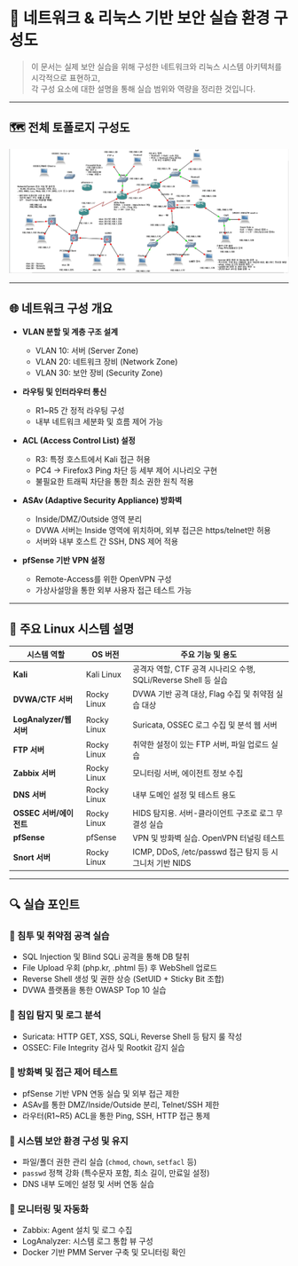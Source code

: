 # 🔐 네트워크 & 리눅스 기반 보안 실습 환경 구성도

> 이 문서는 실제 보안 실습을 위해 구성한 네트워크와 리눅스 시스템 아키텍처를 시각적으로 표현하고,  
> 각 구성 요소에 대한 설명을 통해 실습 범위와 역량을 정리한 것입니다.

---

## 🗺️ 전체 토폴로지 구성도

[![보안 활동 토폴로지](gns3%20topology.PNG)](gns3%20topology.PNG)

---

## 🌐 네트워크 구성 개요

- **VLAN 분할 및 계층 구조 설계**
  - VLAN 10: 서버 (Server Zone)
  - VLAN 20: 네트워크 장비 (Network Zone)
  - VLAN 30: 보안 장비 (Security Zone)

- **라우팅 및 인터라우터 통신**
  - R1~R5 간 정적 라우팅 구성
  - 내부 네트워크 세분화 및 흐름 제어 가능

- **ACL (Access Control List) 설정**
  - R3: 특정 호스트에서 Kali 접근 허용
  - PC4 → Firefox3 Ping 차단 등 세부 제어 시나리오 구현
  - 불필요한 트래픽 차단을 통한 최소 권한 원칙 적용

- **ASAv (Adaptive Security Appliance) 방화벽**
  - Inside/DMZ/Outside 영역 분리
  - DVWA 서버는 Inside 영역에 위치하며, 외부 접근은 https/telnet만 허용
  - 서버와 내부 호스트 간 SSH, DNS 제어 적용

- **pfSense 기반 VPN 설정**
  - Remote-Access를 위한 OpenVPN 구성
  - 가상사설망을 통한 외부 사용자 접근 테스트 가능

---

## 🧱 주요 Linux 시스템 설명

| 시스템 역할 | OS 버전 | 주요 기능 및 용도 |
|-------------|---------|------------------|
| **Kali** | Kali Linux | 공격자 역할, CTF 공격 시나리오 수행, SQLi/Reverse Shell 등 실습 |
| **DVWA/CTF 서버** | Rocky Linux | DVWA 기반 공격 대상, Flag 수집 및 취약점 실습 대상 |
| **LogAnalyzer/웹 서버** | Rocky Linux | Suricata, OSSEC 로그 수집 및 분석 웹 서버 |
| **FTP 서버** | Rocky Linux | 취약한 설정이 있는 FTP 서버, 파일 업로드 실습 |
| **Zabbix 서버** | Rocky Linux | 모니터링 서버, 에이전트 정보 수집 |
| **DNS 서버** | Rocky Linux | 내부 도메인 설정 및 테스트 용도 |
| **OSSEC 서버/에이전트** | Rocky Linux | HIDS 탐지용. 서버-클라이언트 구조로 로그 무결성 실습 |
| **pfSense** | pfSense | VPN 및 방화벽 실습. OpenVPN 터널링 테스트 |
| **Snort 서버** | Rocky Linux | ICMP, DDoS, /etc/passwd 접근 탐지 등 시그니처 기반 NIDS |

---

## 🔍 실습 포인트

### 🔸 침투 및 취약점 공격 실습

- SQL Injection 및 Blind SQLi 공격을 통해 DB 탈취
- File Upload 우회 (php.kr, .phtml 등) 후 WebShell 업로드
- Reverse Shell 생성 및 권한 상승 (SetUID + Sticky Bit 조합)
- DVWA 플랫폼을 통한 OWASP Top 10 실습

### 🔸 침입 탐지 및 로그 분석

- Suricata: HTTP GET, XSS, SQLi, Reverse Shell 등 탐지 룰 작성
- OSSEC: File Integrity 검사 및 Rootkit 감지 실습

### 🔸 방화벽 및 접근 제어 테스트

- pfSense 기반 VPN 연동 실습 및 외부 접근 제한
- ASAv를 통한 DMZ/Inside/Outside 분리, Telnet/SSH 제한
- 라우터(R1~R5) ACL을 통한 Ping, SSH, HTTP 접근 통제

### 🔸 시스템 보안 환경 구성 및 유지

- 파일/폴더 권한 관리 실습 (`chmod`, `chown`, `setfacl` 등)
- `passwd` 정책 강화 (특수문자 포함, 최소 길이, 만료일 설정)
- DNS 내부 도메인 설정 및 서버 연동 실습

### 🔸 모니터링 및 자동화

- Zabbix: Agent 설치 및 로그 수집
- LogAnalyzer: 시스템 로그 통합 뷰 구성
- Docker 기반 PMM Server 구축 및 모니터링 확인

